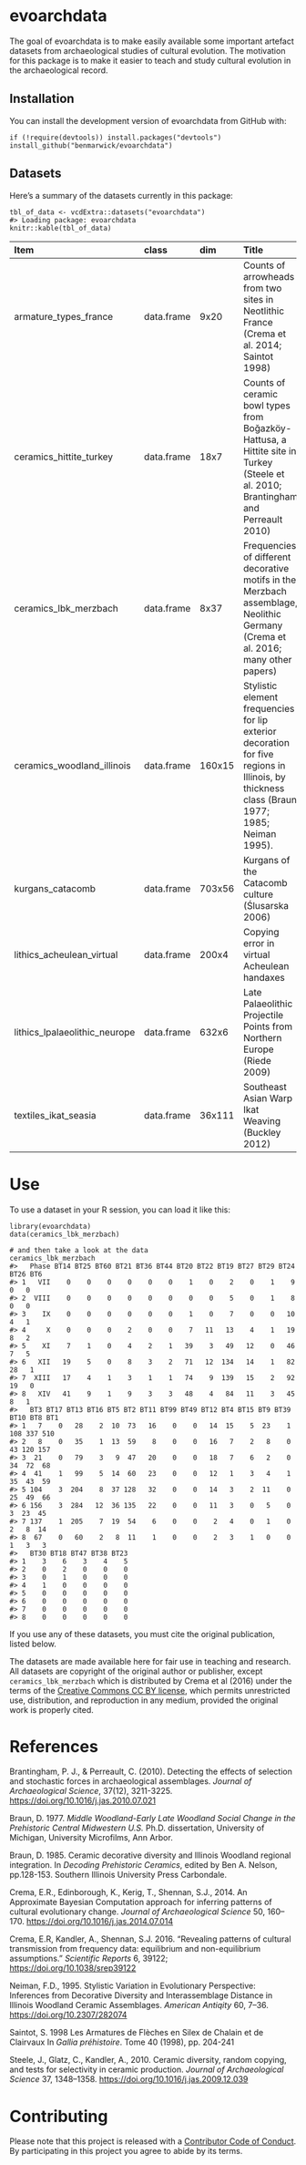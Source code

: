 
<!-- README.md is generated from README.Rmd. Please edit that file -->

evoarchdata
===========

The goal of evoarchdata is to make easily available some important
artefact datasets from archaeological studies of cultural evolution. The
motivation for this package is to make it easier to teach and study
cultural evolution in the archaeological record.

Installation
------------

You can install the development version of evoarchdata from GitHub with:

    if (!require(devtools)) install.packages("devtools")
    install_github("benmarwick/evoarchdata")

Datasets
--------

Here’s a summary of the datasets currently in this package:

    tbl_of_data <- vcdExtra::datasets("evoarchdata")
    #> Loading package: evoarchdata
    knitr::kable(tbl_of_data)

| Item                            | class      | dim    | Title                                                                                                                                       |
|:--------------------------------|:-----------|:-------|:--------------------------------------------------------------------------------------------------------------------------------------------|
| armature\_types\_france         | data.frame | 9x20   | Counts of arrowheads from two sites in Neotlithic France (Crema et al. 2014; Saintot 1998)                                                  |
| ceramics\_hittite\_turkey       | data.frame | 18x7   | Counts of ceramic bowl types from Boğazköy-Hattusa, a Hittite site in Turkey (Steele et al. 2010; Brantingham and Perreault 2010)           |
| ceramics\_lbk\_merzbach         | data.frame | 8x37   | Frequencies of different decorative motifs in the Merzbach assemblage, Neolithic Germany (Crema et al. 2016; many other papers)             |
| ceramics\_woodland\_illinois    | data.frame | 160x15 | Stylistic element frequencies for lip exterior decoration for five regions in Illinois, by thickness class (Braun 1977; 1985; Neiman 1995). |
| kurgans\_catacomb               | data.frame | 703x56 | Kurgans of the Catacomb culture (Ślusarska 2006)                                                                                            |
| lithics\_acheulean\_virtual     | data.frame | 200x4  | Copying error in virtual Acheulean handaxes                                                                                                 |
| lithics\_lpalaeolithic\_neurope | data.frame | 632x6  | Late Palaeolithic Projectile Points from Northern Europe (Riede 2009)                                                                       |
| textiles\_ikat\_seasia          | data.frame | 36x111 | Southeast Asian Warp Ikat Weaving (Buckley 2012)                                                                                            |

Use
===

To use a dataset in your R session, you can load it like this:

    library(evoarchdata)
    data(ceramics_lbk_merzbach)

    # and then take a look at the data
    ceramics_lbk_merzbach
    #>   Phase BT14 BT25 BT60 BT21 BT36 BT44 BT20 BT22 BT19 BT27 BT29 BT24 BT26 BT6
    #> 1   VII    0    0    0    0    0    0    1    0    2    0    1    9    0   0
    #> 2  VIII    0    0    0    0    0    0    0    0    5    0    1    8    0   0
    #> 3    IX    0    0    0    0    0    0    1    0    7    0    0   10    4   1
    #> 4     X    0    0    0    2    0    0    7   11   13    4    1   19    8   2
    #> 5    XI    7    1    0    4    2    1   39    3   49   12    0   46    7   5
    #> 6   XII   19    5    0    8    3    2   71   12  134   14    1   82   28   1
    #> 7  XIII   17    4    1    3    1    1   74    9  139   15    2   92   19   0
    #> 8   XIV   41    9    1    9    3    3   48    4   84   11    3   45    8   1
    #>   BT3 BT17 BT13 BT16 BT5 BT2 BT11 BT99 BT49 BT12 BT4 BT15 BT9 BT39 BT10 BT8 BT1
    #> 1   7    0   28    2  10  73   16    0    0   14  15    5  23    1  108 337 510
    #> 2   8    0   35    1  13  59    8    0    0   16   7    2   8    0   43 120 157
    #> 3  21    0   79    3   9  47   20    0    0   18   7    6   2    0   34  72  68
    #> 4  41    1   99    5  14  60   23    0    0   12   1    3   4    1   35  43  59
    #> 5 104    3  204    8  37 128   32    0    0   14   3    2  11    0   25  49  66
    #> 6 156    3  284   12  36 135   22    0    0   11   3    0   5    0    3  23  45
    #> 7 137    1  205    7  19  54    6    0    0    2   4    0   1    0    2   8  14
    #> 8  67    0   60    2   8  11    1    0    0    2   3    1   0    0    1   3   3
    #>   BT30 BT18 BT47 BT38 BT23
    #> 1    3    6    3    4    5
    #> 2    0    2    0    0    0
    #> 3    0    1    0    0    0
    #> 4    1    0    0    0    0
    #> 5    0    0    0    0    0
    #> 6    0    0    0    0    0
    #> 7    0    0    0    0    0
    #> 8    0    0    0    0    0

If you use any of these datasets, you must cite the original
publication, listed below.

The datasets are made available here for fair use in teaching and
research. All datasets are copyright of the original author or
publisher, except `ceramics_lbk_merzbach` which is distributed by Crema
et al (2016) under the terms of the [Creative Commons CC BY
license](https://creativecommons.org/licenses/), which permits
unrestricted use, distribution, and reproduction in any medium, provided
the original work is properly cited.

References
==========

Brantingham, P. J., & Perreault, C. (2010). Detecting the effects of
selection and stochastic forces in archaeological assemblages. *Journal
of Archaeological Science*, 37(12), 3211-3225.
<a href="https://doi.org/10.1016/j.jas.2010.07.021" class="uri">https://doi.org/10.1016/j.jas.2010.07.021</a>

Braun, D. 1977. *Middle Woodland-Early Late Woodland Social Change in
the Prehistoric Central Midwestern U.S.* Ph.D. dissertation, University
of Michigan, University Microfilms, Ann Arbor.

Braun, D. 1985. Ceramic decorative diversity and Illinois Woodland
regional integration. In *Decoding Prehistoric Ceramics*, edited by Ben
A. Nelson, pp.128-153. Southern Illinois University Press Carbondale.

Crema, E.R., Edinborough, K., Kerig, T., Shennan, S.J., 2014. An
Approximate Bayesian Computation approach for inferring patterns of
cultural evolutionary change. *Journal of Archaeological Science* 50,
160–170.
<a href="https://doi.org/10.1016/j.jas.2014.07.014" class="uri">https://doi.org/10.1016/j.jas.2014.07.014</a>

Crema, E.R, Kandler, A., Shennan, S.J. 2016. “Revealing patterns of
cultural transmission from frequency data: equilibrium and
non-equilibrium assumptions.” *Scientific Reports* 6, 39122;
<a href="https://doi.org/10.1038/srep39122" class="uri">https://doi.org/10.1038/srep39122</a>

Neiman, F.D., 1995. Stylistic Variation in Evolutionary Perspective:
Inferences from Decorative Diversity and Interassemblage Distance in
Illinois Woodland Ceramic Assemblages. *American Antiqity* 60, 7–36.
<a href="https://doi.org/10.2307/282074" class="uri">https://doi.org/10.2307/282074</a>

Saintot, S. 1998 Les Armatures de Flèches en Silex de Chalain et de
Clairvaux In *Gallia préhistoire*. Tome 40 (1998), pp. 204-241

Steele, J., Glatz, C., Kandler, A., 2010. Ceramic diversity, random
copying, and tests for selectivity in ceramic production. *Journal of
Archaeological Science* 37, 1348–1358.
<a href="https://doi.org/10.1016/j.jas.2009.12.039" class="uri">https://doi.org/10.1016/j.jas.2009.12.039</a>

Contributing
============

Please note that this project is released with a [Contributor Code of
Conduct](CODE_OF_CONDUCT.md). By participating in this project you agree
to abide by its terms.
